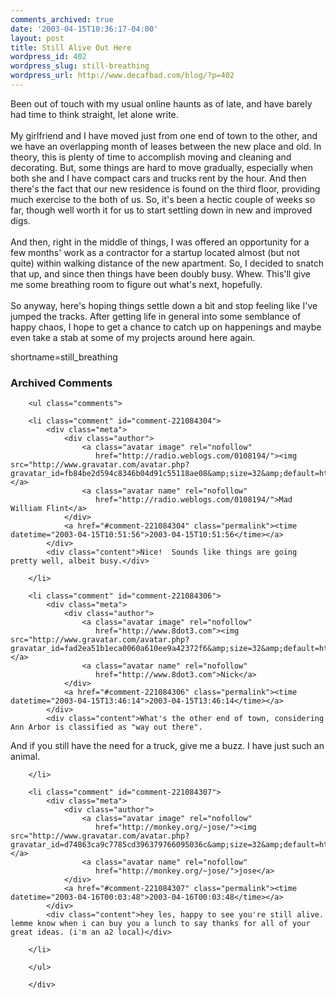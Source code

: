 ```yaml
---
comments_archived: true
date: '2003-04-15T10:36:17-04:00'
layout: post
title: Still Alive Out Here
wordpress_id: 402
wordpress_slug: still-breathing
wordpress_url: http://www.decafbad.com/blog/?p=402
---
```

Been out of touch with my usual online haunts as of late, and have barely had time to think straight,
let alone write. 
<br /><br />
My girlfriend and I have moved just from one end of town to the other, and we have an overlapping
month of leases between the new place and old.  In theory, this is plenty of time to accomplish moving
and cleaning and decorating.  But, some things are hard to move gradually, especially when both she
and I have compact cars and trucks rent by the hour.  And then there's the fact that our new residence
is found on the third floor, providing much exercise to the both of us.  So, it's been a hectic couple
of weeks so far, though well worth it for us to start settling down in new and improved digs.
<br /><br />
And then, right in the middle of things, I was offered an opportunity for a few months' work as a
contractor for a startup located almost (but not quite) within walking distance of the new apartment. 
So, I decided to snatch that up, and since then things have been doubly busy.  Whew.  This'll give me
some breathing room to figure out what's next, hopefully.
<br /><br />
So anyway, here's hoping things settle down a bit and stop feeling like I've jumped the tracks.  After
getting life in general into some semblance of happy chaos, I hope to get a chance to catch up on
happenings and maybe even take a stab at some of my projects around here again.
<!--more-->
shortname=still_breathing

<div id="comments" class="comments archived-comments">
            <h3>Archived Comments</h3>
            
        <ul class="comments">
            
        <li class="comment" id="comment-221084304">
            <div class="meta">
                <div class="author">
                    <a class="avatar image" rel="nofollow" 
                       href="http://radio.weblogs.com/0108194/"><img src="http://www.gravatar.com/avatar.php?gravatar_id=fb84be2d594c8346b04d91c55118ae08&amp;size=32&amp;default=http://mediacdn.disqus.com/1320279820/images/noavatar32.png"/></a>
                    <a class="avatar name" rel="nofollow" 
                       href="http://radio.weblogs.com/0108194/">Mad William Flint</a>
                </div>
                <a href="#comment-221084304" class="permalink"><time datetime="2003-04-15T10:51:56">2003-04-15T10:51:56</time></a>
            </div>
            <div class="content">Nice!  Sounds like things are going pretty well, albeit busy.</div>
            
        </li>
    
        <li class="comment" id="comment-221084306">
            <div class="meta">
                <div class="author">
                    <a class="avatar image" rel="nofollow" 
                       href="http://www.8dot3.com"><img src="http://www.gravatar.com/avatar.php?gravatar_id=fad2ea51b1eca0060a610ee9a42372f6&amp;size=32&amp;default=http://mediacdn.disqus.com/1320279820/images/noavatar32.png"/></a>
                    <a class="avatar name" rel="nofollow" 
                       href="http://www.8dot3.com">Nick</a>
                </div>
                <a href="#comment-221084306" class="permalink"><time datetime="2003-04-15T13:46:14">2003-04-15T13:46:14</time></a>
            </div>
            <div class="content">What's the other end of town, considering Ann Arbor is classified as "way out there".

And if you still have the need for a truck, give me a buzz.  I have just such an animal.</div>
            
        </li>
    
        <li class="comment" id="comment-221084307">
            <div class="meta">
                <div class="author">
                    <a class="avatar image" rel="nofollow" 
                       href="http://monkey.org/~jose/"><img src="http://www.gravatar.com/avatar.php?gravatar_id=d74863ca9c7785cd396379766095036c&amp;size=32&amp;default=http://mediacdn.disqus.com/1320279820/images/noavatar32.png"/></a>
                    <a class="avatar name" rel="nofollow" 
                       href="http://monkey.org/~jose/">jose</a>
                </div>
                <a href="#comment-221084307" class="permalink"><time datetime="2003-04-16T00:03:48">2003-04-16T00:03:48</time></a>
            </div>
            <div class="content">hey les, happy to see you're still alive. lemme know when i can buy you a lunch to say thanks for all of your great ideas. (i'm an a2 local)</div>
            
        </li>
    
        </ul>
    
        </div>
    